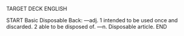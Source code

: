 TARGET DECK
ENGLISH

START
Basic
Disposable
Back: —adj. 1 intended to be used once and discarded. 2 able to be disposed of. —n. Disposable article.
END
